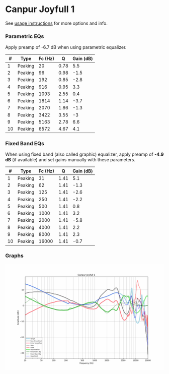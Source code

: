 # Canpur Joyfull 1
See [usage instructions](https://github.com/jaakkopasanen/AutoEq#usage) for more options and info.

### Parametric EQs
Apply preamp of -6.7 dB when using parametric equalizer.

|   # | Type    |   Fc (Hz) |    Q |   Gain (dB) |
|-----|---------|-----------|------|-------------|
|   1 | Peaking |        20 | 0.78 |         5.5 |
|   2 | Peaking |        96 | 0.98 |        -1.5 |
|   3 | Peaking |       192 | 0.85 |        -2.8 |
|   4 | Peaking |       916 | 0.95 |         3.3 |
|   5 | Peaking |      1093 | 2.55 |         0.4 |
|   6 | Peaking |      1814 | 1.14 |        -3.7 |
|   7 | Peaking |      2070 | 1.86 |        -1.3 |
|   8 | Peaking |      3422 | 3.55 |        -3   |
|   9 | Peaking |      5163 | 2.78 |         6.6 |
|  10 | Peaking |      6572 | 4.67 |         4.1 |

### Fixed Band EQs
When using fixed band (also called graphic) equalizer, apply preamp of **-4.9 dB** (if available) and set gains manually with these parameters.

|   # | Type    |   Fc (Hz) |    Q |   Gain (dB) |
|-----|---------|-----------|------|-------------|
|   1 | Peaking |        31 | 1.41 |         5.1 |
|   2 | Peaking |        62 | 1.41 |        -1.3 |
|   3 | Peaking |       125 | 1.41 |        -2.6 |
|   4 | Peaking |       250 | 1.41 |        -2.2 |
|   5 | Peaking |       500 | 1.41 |         0.8 |
|   6 | Peaking |      1000 | 1.41 |         3.2 |
|   7 | Peaking |      2000 | 1.41 |        -5.8 |
|   8 | Peaking |      4000 | 1.41 |         2.2 |
|   9 | Peaking |      8000 | 1.41 |         2.3 |
|  10 | Peaking |     16000 | 1.41 |        -0.7 |

### Graphs
![](./Canpur%20Joyfull%201.png)

